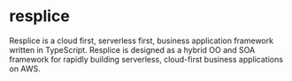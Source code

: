 # resplice
Resplice is a cloud first, serverless first, business application framework written in TypeScript. Resplice is designed as a hybrid OO and SOA framework for rapidly building serverless, cloud-first business applications on AWS.
